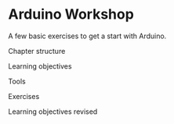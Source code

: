 Arduino Workshop 
============== 

A few basic exercises to get a start with Arduino.  

Chapter structure  

Learning objectives  

Tools  

Exercises  

Learning objectives revised
